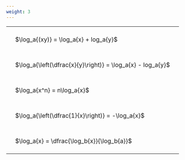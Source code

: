 ```yaml
---
weight: 3
---
```


<style type="text/css">
#T_c30fe th.col_heading {
  text-align: left;
  font-size: 1em;
}
#T_c30fe td {
  text-align: left;
  font-size: 1em;
  padding: 1.5em;
}
</style>
<table id="T_c30fe">
  <thead>
  </thead>
  <tbody>
    <tr>
      <td id="T_c30fe_row0_col0" class="data row0 col0" >$\log_a{(xy)} = \log_a{x} + log_a{y}$</td>
    </tr>
    <tr>
      <td id="T_c30fe_row1_col0" class="data row1 col0" >$\log_a{\left(\dfrac{x}{y}\right)} = \log_a{x} - log_a{y}$</td>
    </tr>
    <tr>
      <td id="T_c30fe_row2_col0" class="data row2 col0" >$\log_a{x^n} = n\log_a{x}$</td>
    </tr>
    <tr>
      <td id="T_c30fe_row3_col0" class="data row3 col0" >$\log_a{\left(\dfrac{1}{x}\right)} = -\log_a{x}$</td>
    </tr>
    <tr>
      <td id="T_c30fe_row4_col0" class="data row4 col0" >$\log_a{x} = \dfrac{\log_b{x}}{\log_b{a}}$</td>
    </tr>
  </tbody>
</table>
